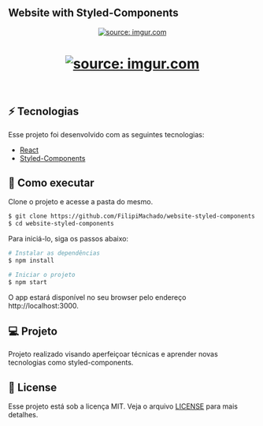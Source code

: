 <h2>Website with Styled-Components</h2>

<p align="center">
  <a href=""><img src=".png" title="source: imgur.com" /></a>
</p>
<h1 align="center">
    <a href=""><img src=".png" title="source: imgur.com" /></a>
</h1>

<br>

## ⚡ Tecnologias

Esse projeto foi desenvolvido com as seguintes tecnologias:

- [React](https://reactjs.org)
- [Styled-Components](https://styled-components.com/)

## 🚀 Como executar

Clone o projeto e acesse a pasta do mesmo.

```bash
$ git clone https://github.com/FilipiMachado/website-styled-components
$ cd website-styled-components
```

Para iniciá-lo, siga os passos abaixo:
```bash
# Instalar as dependências
$ npm install

# Iniciar o projeto
$ npm start
```
O app estará disponível no seu browser pelo endereço http://localhost:3000.

## 💻 Projeto

Projeto realizado visando aperfeiçoar técnicas e aprender novas tecnologias como styled-components.                                                                                                       
## 📝 License

Esse projeto está sob a licença MIT. Veja o arquivo [LICENSE](LICENSE.md) para mais detalhes.
